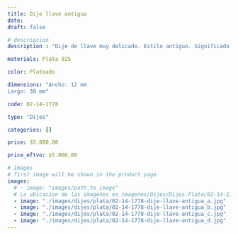 ```yaml
---
title: Dije llave antigua
date: 
draft: false

# descripcion
description : "Dije de llave muy delicado. Estilo antiguo. Significado: abre nuevos caminos y hace que fluya el dinero."

materials: Plata 925

color: Plateado

dimensions: "Ancho: 12 mm 
Largo: 30 mm"

code: 02-14-1778

type: "Dijes"

categories: []

price: $5.880,00

price_eftvo: $5.000,00

# Images
# first image will be shown in the product page
images:
  # - image: "images/path_to_image"
  # La ubicacion de las imagenes es imagenes/Dijes/Dijes.Plata/02-14-1778-dije-llave-antigua
  - image: "./images/dijes/plata/02-14-1778-dije-llave-antigua_a.jpg"
  - image: "./images/dijes/plata/02-14-1778-dije-llave-antigua_b.jpg"
  - image: "./images/dijes/plata/02-14-1778-dije-llave-antigua_c.jpg"
  - image: "./images/dijes/plata/02-14-1778-dije-llave-antigua_d.jpg"
---
```

